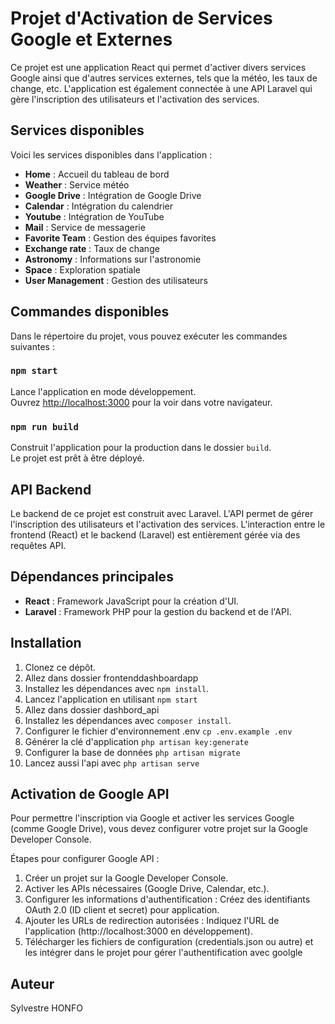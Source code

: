 # Projet d'Activation de Services Google et Externes

Ce projet est une application React qui permet d'activer divers services Google ainsi que d'autres services externes, tels que la météo, les taux de change, etc. L'application est également connectée à une API Laravel qui gère l'inscription des utilisateurs et l'activation des services.

## Services disponibles

Voici les services disponibles dans l'application :

- **Home** : Accueil du tableau de bord
- **Weather** : Service météo
- **Google Drive** : Intégration de Google Drive
- **Calendar** : Intégration du calendrier
- **Youtube** : Intégration de YouTube
- **Mail** : Service de messagerie
- **Favorite Team** : Gestion des équipes favorites
- **Exchange rate** : Taux de change
- **Astronomy** : Informations sur l'astronomie
- **Space** : Exploration spatiale
- **User Management** : Gestion des utilisateurs

## Commandes disponibles

Dans le répertoire du projet, vous pouvez exécuter les commandes suivantes :

### `npm start`

Lance l'application en mode développement.  
Ouvrez [http://localhost:3000](http://localhost:3000) pour la voir dans votre navigateur.

### `npm run build`

Construit l'application pour la production dans le dossier `build`.  
Le projet est prêt à être déployé.

## API Backend

Le backend de ce projet est construit avec Laravel. L'API permet de gérer l'inscription des utilisateurs et l'activation des services. L'interaction entre le frontend (React) et le backend (Laravel) est entièrement gérée via des requêtes API.

## Dépendances principales

- **React** : Framework JavaScript pour la création d'UI.
- **Laravel** : Framework PHP pour la gestion du backend et de l'API.


## Installation

1. Clonez ce dépôt.
2. Allez dans dossier frontenddashboardapp 
3. Installez les dépendances avec `npm install`.
4. Lancez l'application en utilisant `npm start` 
5. Allez dans dossier dashbord_api
6. Installez les dépendances avec `composer install`.
7. Configurer le fichier d'environnement .env `cp .env.example .env`
8. Générer la clé d'application `php artisan key:generate` 
9. Configurer la base de données `php artisan migrate` 
10. Lancez aussi l'api avec `php artisan serve` 


## Activation de Google API
Pour permettre l'inscription via Google et activer les services Google (comme Google Drive), vous devez configurer votre projet sur la Google Developer Console.

Étapes pour configurer Google API :
1. Créer un projet sur la Google Developer Console.
2. Activer les APIs nécessaires (Google Drive, Calendar, etc.).
3. Configurer les informations d'authentification : Créez des identifiants OAuth 2.0 (ID client et secret) pour application.
4. Ajouter les URLs de redirection autorisées : Indiquez l'URL de l'application (http://localhost:3000 en développement).
5. Télécharger les fichiers de configuration (credentials.json ou autre) et les intégrer dans le projet pour gérer l'authentification avec goolgle


## Auteur
Sylvestre HONFO
